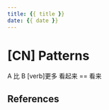 ```yaml
---
title: {{ title }}
date: {{ date }}
---
```


# [CN] Patterns

A 比 B [verb]更多
看起来 == 看来

## References

